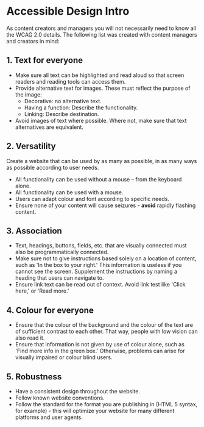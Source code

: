 # Accessible Design Intro

As content creators and managers you will not necessarily need to know all the WCAG 2.0 details. The following list was created with content managers and creators in mind:

## 1. Text for everyone

* Make sure all text can be highlighted and read aloud so that screen readers and reading tools can access them.
* Provide alternative text for images. These must reflect the purpose of the image:
  * Decorative: no alternative text.
  * Having a function: Describe the functionality.
  * Linking: Describe destination.
* Avoid images of text where possible. Where not, make sure that text alternatives are equivalent.

## 2. Versatility

Create a website that can be used by as many as possible, in as many ways as possible according to user needs.

* All functionality can be used without a mouse – from the keyboard alone.
* All functionality can be used with a mouse.
* Users can adapt colour and font according to specific needs.
* Ensure none of your content will cause seizures - **avoid** rapidly flashing content.

## 3. Association

* Text, headings, buttons, fields, etc. that are visually connected must also be programmatically connected.
* Make sure not to give instructions based solely on a location of content, such as 'In the box to your right.' This information is useless if you cannot see the screen. Supplement the instructions by naming a heading that users can navigate to.
* Ensure link text can be read out of context. Avoid link test like 'Click here,' or 'Read more.'

## 4. Colour for everyone

* Ensure that the colour of the background and the colour of the text are of sufficient contrast to each other. That way, people with low vision can also read it.
* Ensure that information is not given by use of colour alone, such as 'Find more info in the green box.' Otherwise, problems can arise for visually impaired or colour blind users.

## 5. Robustness

* Have a consistent design throughout the website.
* Follow known website conventions.
* Follow the standard for the format you are publishing in \(HTML 5 syntax, for example\) - this will optimize your website for many different platforms and user agents.

